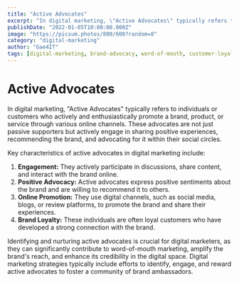 ```yaml
---
title: "Active Advocates"
excerpt: "In digital marketing, \"Active Advocates\" typically refers to individuals or customers who actively and enthusiastically promote a brand, product, or service through various online channels."
publishDate: "2022-01-05T10:00:00.000Z"
image: "https://picsum.photos/800/600?random=8"
category: "digital-marketing"
author: "Gae4IT"
tags: [digital-marketing, brand-advocacy, word-of-mouth, customer-loyalty, brand-ambassadors]
---
```


# Active Advocates

In digital marketing, "Active Advocates" typically refers to individuals or customers who actively and enthusiastically promote a brand, product, or service through various online channels. These advocates are not just passive supporters but actively engage in sharing positive experiences, recommending the brand, and advocating for it within their social circles.

Key characteristics of active advocates in digital marketing include:

1. **Engagement:** They actively participate in discussions, share content, and interact with the brand online.
2. **Positive Advocacy:** Active advocates express positive sentiments about the brand and are willing to recommend it to others.
3. **Online Promotion:** They use digital channels, such as social media, blogs, or review platforms, to promote the brand and share their experiences.
4. **Brand Loyalty:** These individuals are often loyal customers who have developed a strong connection with the brand.

Identifying and nurturing active advocates is crucial for digital marketers, as they can significantly contribute to word-of-mouth marketing, amplify the brand's reach, and enhance its credibility in the digital space. Digital marketing strategies typically include efforts to identify, engage, and reward active advocates to foster a community of brand ambassadors.